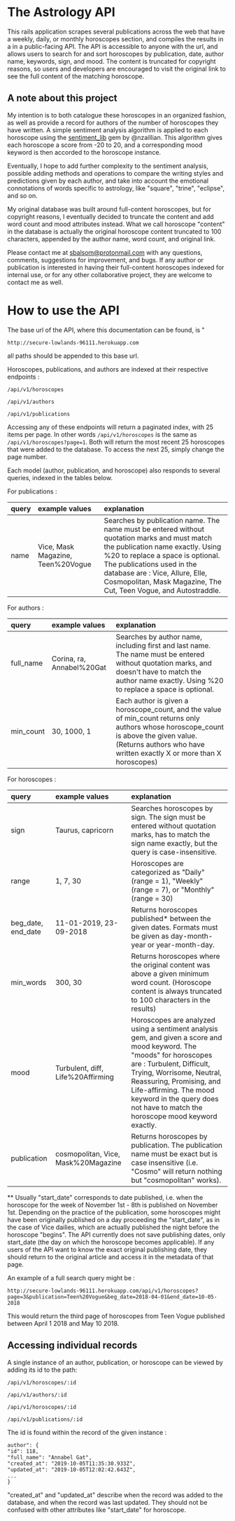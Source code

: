 # The Astrology API

This rails application scrapes several publications across the web that have a weekly, daily, or monthly horoscopes section, and compiles the results in a  in a public-facing API. The API is accessible to anyone with the url, and allows users to search for and sort horoscopes by publication, date, author name, keywords, sign, and mood. The content is truncated for copyright reasons, so users and developers are encouraged to visit the original link to see the full content of the matching horoscope.

## A note about this project

My intention is to both catalogue these horoscopes in an organized fashion, as well as provide a record for authors of the number of horoscopes they have written. A simple sentiment analysis algorithm is applied to each horoscope using the [sentiment_lib](https://github.com/nzaillian/sentiment_lib) gem by @nzaillian. This algorithm gives each horoscope a score from -20 to 20, and a corresponding mood keyword is then accorded to the horoscope instance. 

Eventually, I hope to add further complexity to the sentiment analysis, possible adding methods and operations to compare the writing styles and predictions given by each author, and take into account the emotional connotations of words specific to astrology, like "square", "trine", "eclipse", and so on. 

My original database was built around full-content horoscopes, but for copyright reasons, I eventually decided to truncate the content and add word count and mood attributes instead. What we call horoscope "content" in the database is actually the original horoscope content truncated to 100 characters, appended by the author name, word count, and original link.

Please contact me at sbalsom@protonmail.com with any questions, comments, suggestions for improvement, and bugs. If any author or publication is interested in having their full-content horoscopes indexed for internal use, or for any other collaborative project, they are welcome to contact me as well.

# How to use the API

The base url of the API, where this documentation can be found, is "
```
http://secure-lowlands-96111.herokuapp.com
```

all paths should be appended to this base url.

Horoscopes, publications, and authors are indexed at their respective endpoints :

```
/api/v1/horoscopes
```

```
/api/v1/authors 
```

``` 
/api/v1/publications
```

Accessing any of these endpoints will return a paginated index, with 25 items per page. In other words `/api/v1/horoscopes` is the same as `/api/v1/horoscopes?page=1`. Both will return the most recent 25 horoscopes that were added to the database. To access the next 25, simply change the page number.

Each model (author, publication, and horoscope) also responds to several queries, indexed in the tables below.

For publications :

| query | example values | explanation |
|:--|:--|:--|
| name | Vice, Mask Magazine, Teen%20Vogue | Searches by publication name. The name must be entered without quotation marks and must match the publication name exactly. Using %20 to replace a space is optional. The publications used in the database are : Vice, Allure, Elle, Cosmopolitan, Mask Magazine, The Cut, Teen Vogue, and Autostraddle. |

For authors :

| query | example values | explanation |
|:--|:--|:--|
| full_name | Corina, ra, Annabel%20Gat | Searches by author name, including first and last name. The name must be entered without quotation marks, and doesn't have to match the author name exactly. Using %20 to replace a space is optional. |
|min_count| 30, 1000, 1| Each author is given a horoscope_count, and the value of min_count returns only authors whose horoscope_count is above the given value.  (Returns authors who have written exactly X or more than X horoscopes) |

For horoscopes :

| query | example values | explanation |
|:--|:--|:--|
| sign | Taurus, capricorn | Searches horoscopes by sign. The sign must be entered without quotation marks, has to match the sign name exactly, but the query is case-insensitive. |
|range| 1, 7, 30 | Horoscopes are categorized as "Daily" (range = 1), "Weekly" (range = 7), or "Monthly" (range = 30)|
|beg_date, end_date | 11-01-2019, 23-09-2018 | Returns horoscopes published* between the given dates. Formats must be given as day-month-year or year-month-day. |
|min_words | 300, 30 | Returns horoscopes where the original content was above a given minimum word count. (Horoscope content is always truncated to 100 characters in the results) |
|mood | Turbulent, diff, Life%20Affirming | Horoscopes are analyzed using a sentiment analysis gem, and given a score and mood keyword. The "moods" for horoscopes are : Turbulent, Difficult, Trying, Worrisome, Neutral, Reassuring, Promising, and Life-affirming. The mood keyword in the query does not have to match the horoscope mood keyword exactly. |
|publication | cosmopolitan, Vice, Mask%20Magazine | Returns horoscopes by publication. The publication name must be exact but is case insensitive (i.e. "Cosmo" will return nothing but "cosmopolitan" works). |

** Usually "start_date" corresponds to date published, i.e. when the horoscope for the week of November 1st - 8th is published on November 1st. Depending on the practice of the publication, some horoscopes might have been originally published on a day proceeding the "start_date", as in the case of Vice dailies, which are actually published the night before the horoscope "begins". The API currently does not save publishing dates, only start_date (the day on which the horoscope becomes applicable). If any users of the API want to know the exact original publishing date, they should return to the original article and access it in the metadata of that page.

An example  of a full search query might be :

```
http://secure-lowlands-96111.herokuapp.com/api/v1/horoscopes?page=3&publication=Teen%20Vogue&beg_date=2018-04-01&end_date=10-05-2018
```

This would return the third page of horoscopes from Teen Vogue published between April 1 2018 and May 10 2018.

## Accessing individual records

A single instance of an author, publication, or horoscope can be viewed by adding its id to the path:

```
/api/v1/horoscopes/:id
```

```
/api/v1/authors/:id
```

```
/api/v1/horoscopes/:id
```

``` 
/api/v1/publications/:id
```

The id is found within the record of the given instance :

```
author": {
"id": 118,
"full_name": "Annabel Gat",
"created_at": "2019-10-05T11:35:30.933Z",
"updated_at": "2019-10-05T12:02:42.643Z",
...
}
```

"created_at" and "updated_at" describe when the record was added to the database, and when the record was last updated. They should not be confused with other attributes like "start_date" for horoscope.
